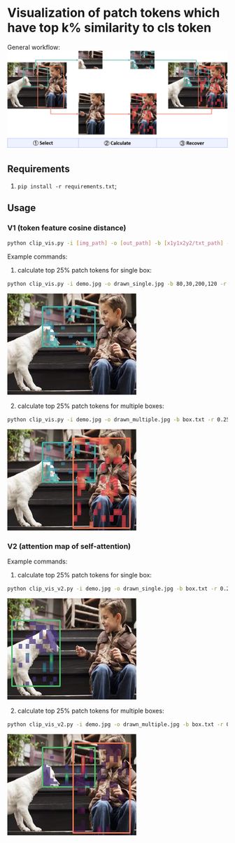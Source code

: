 # Visualization of patch tokens which have top k% similarity to cls token

General workflow:
![](materials/workflow.png)

## Requirements

1. `pip install -r requirements.txt`;

## Usage

### V1 (token feature cosine distance)

```bash
python clip_vis.py -i [img_path] -o [out_path] -b [x1y1x2y2/txt_path] -p [palette:("mako"/"rocket")] -r [top rate%] -a [blend alpha]
```

Example commands:

1. calculate top 25% patch tokens for single box:
```bash
python clip_vis.py -i demo.jpg -o drawn_single.jpg -b 80,30,200,120 -r 0.25 -p rocket
```

![](materials/drawn_single.jpg)

2. calculate top 25% patch tokens for multiple boxes:
```bash
python clip_vis.py -i demo.jpg -o drawn_multiple.jpg -b box.txt -r 0.25
```

![](materials/drawn_multiple.jpg)

### V2 (attention map of self-attention)

Example commands:

1. calculate top 25% patch tokens for single box:

```bash
python clip_vis_v2.py -i demo.jpg -o drawn_single.jpg -b box.txt -r 0.25 -p viridis
```

![](materials/drawn_single_v2.jpg)

2. calculate top 25% patch tokens for multiple boxes:
```bash
python clip_vis_v2.py -i demo.jpg -o drawn_multiple.jpg -b box.txt -r 0.25
```

![](materials/drawn_multiple_v2.jpg)
